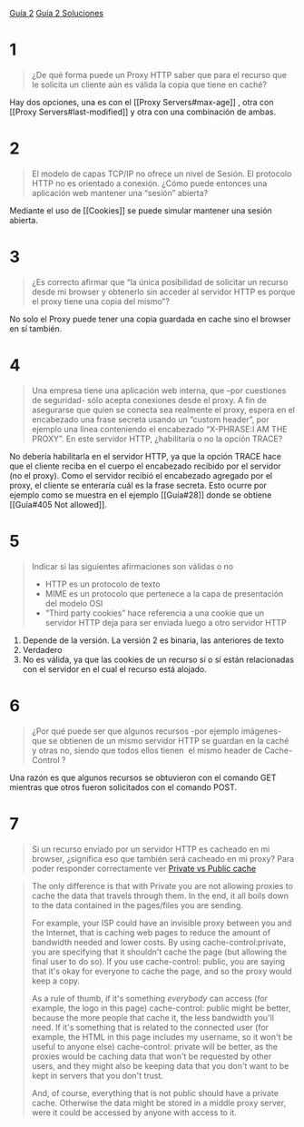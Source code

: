 [Guía 2](https://docs.google.com/document/d/1MFaBmZf-hTo4CGgp1LDpLWnQ275fQq2Bw44vvEeGkCo/edit#heading=h.gjdgxs)
[Guía 2 Soluciones](https://docs.google.com/document/d/1AinwDLftLGO2TeMooyUtQJXuJLEFRvWzfby6SXQj0w4/edit)


# 1
> ¿De qué forma puede un Proxy HTTP saber que para el recurso que le solicita un cliente aún es válida la copia que tiene en caché?

Hay dos opciones, una es con el [[Proxy Servers#max-age]] , otra con [[Proxy Servers#last-modified]] y otra con una combinación de ambas.

# 2
> El modelo de capas TCP/IP no ofrece un nivel de Sesión. El protocolo HTTP no es orientado a conexión. ¿Cómo puede entonces una aplicación web mantener una “sesión” abierta?

Mediante el uso de [[Cookies]] se puede simular mantener una sesión abierta. 

# 3
> ¿Es correcto afirmar que “la única posibilidad de solicitar un recurso desde mi browser y obtenerlo sin acceder al servidor HTTP es porque el proxy tiene una copia del mismo”?

No solo el Proxy puede tener una copia guardada en cache sino el browser en sí también.

# 4
> Una empresa tiene una aplicación web interna, que –por cuestiones de seguridad- sólo acepta conexiones desde el proxy. A fin de asegurarse que quien se conecta sea realmente el proxy, espera en el encabezado una frase secreta usando un “custom header”, por ejemplo una línea conteniendo el encabezado “X-PHRASE:I AM THE PROXY”. En este servidor HTTP, ¿habilitaría o no la opción TRACE?

No debería habilitarla en el servidor HTTP, ya que la opción TRACE hace que el cliente reciba en el cuerpo el encabezado recibido por el servidor (no el proxy). Como el servidor recibió el encabezado agregado por el proxy, el cliente se enteraría cuál es la frase secreta. Esto ocurre por ejemplo como se muestra en el ejemplo [[Guía#28]] donde se obtiene [[Guía#405 Not allowed]].

# 5

> Indicar si las siguientes afirmaciones son válidas o no
> - HTTP es un protocolo de texto
> - MIME es un protocolo que pertenece a la capa de presentación del modelo OSI
> - “Third party cookies” hace referencia a una cookie que un servidor HTTP deja para ser enviada luego a otro servidor HTTP

1. Depende de la versión. La versión 2 es binaria, las anteriores de texto
2. Verdadero
3. No es válida, ya que las cookies de un recurso sí o sí están relacionadas con el servidor en el cual el recurso está alojado.

# 6

> ¿Por qué puede ser que algunos recursos -por ejemplo imágenes- que se obtienen de un mismo servidor HTTP se guardan en la caché y otras no, siendo que todos ellos tienen  el mismo header de Cache-Control ?

Una razón es que algunos recursos se obtuvieron con el comando GET mientras que otros fueron solicitados con el comando POST.

# 7
> Si un recurso enviado por un servidor HTTP es cacheado en mi browser, ¿significa eso que también será cacheado en mi proxy? Para poder responder correctamente ver [Private vs Public cache](https://stackoverflow.com/questions/3492319/private-vs-public-in-cache-control)

> The only difference is that with Private you are not allowing proxies to cache the data that travels through them. In the end, it all boils down to the data contained in the pages/files you are sending.
> 
> For example, your ISP could have an invisible proxy between you and the Internet, that is caching web pages to reduce the amount of bandwidth needed and lower costs. By using cache-control:private, you are specifying that it shouldn't cache the page (but allowing the final user to do so). If you use cache-control: public, you are saying that it's okay for everyone to cache the page, and so the proxy would keep a copy.
> 
> As a rule of thumb, if it's something _everybody_ can access (for example, the logo in this page) cache-control: public might be better, because the more people that cache it, the less bandwidth you'll need. If it's something that is related to the connected user (for example, the HTML in this page includes my username, so it won't be useful to anyone else) cache-control: private will be better, as the proxies would be caching data that won't be requested by other users, and they might also be keeping data that you don't want to be kept in servers that you don't trust.
> 
> And, of course, everything that is not public should have a private cache. Otherwise the data might be stored in a middle proxy server, were it could be accessed by anyone with access to it.



